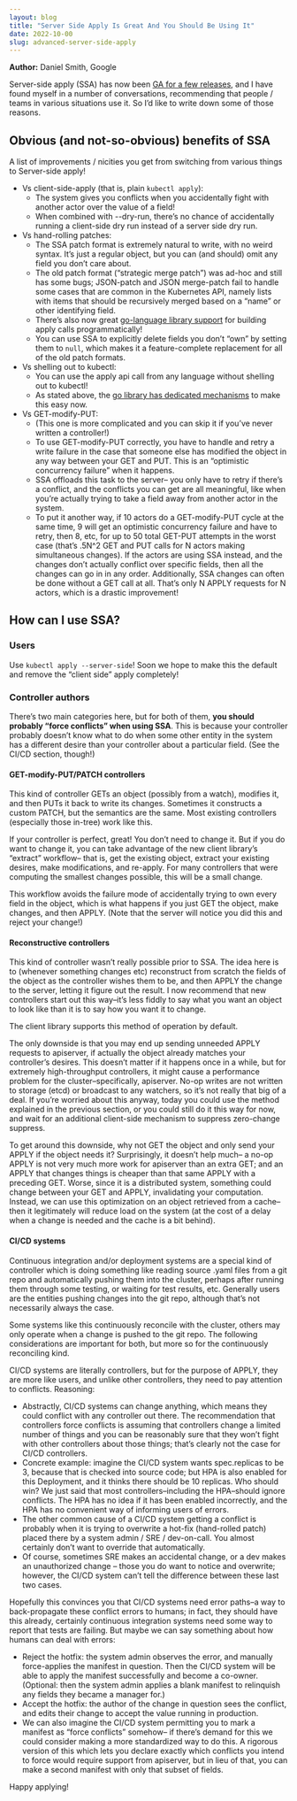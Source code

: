```yaml
---
layout: blog
title: "Server Side Apply Is Great And You Should Be Using It"
date: 2022-10-00
slug: advanced-server-side-apply
---
```


**Author:** Daniel Smith, Google

Server-side apply (SSA) has now been [GA for a few releases](https://kubernetes.io/blog/2021/08/06/server-side-apply-ga/), 
and I have found myself in a number of conversations, recommending that people / teams in various situations use it. 
So I’d like to write down some of those reasons.

## Obvious (and not-so-obvious) benefits of SSA

A list of improvements / nicities you get from switching from various things to Server-side apply!

* Vs client-side-apply (that is, plain `kubectl apply`):
  * The system gives you conflicts when you accidentally fight with another actor over the value of a field!
  * When combined with --dry-run, there’s no chance of accidentally running a client-side dry run instead of a server side dry run.
* Vs hand-rolling patches:
  * The SSA patch format is extremely natural to write, with no weird syntax. It’s just a regular object, but you can (and should) omit any field you don’t care about.
  * The old patch format (“strategic merge patch”) was ad-hoc and still has some bugs; JSON-patch and JSON merge-patch fail to handle some cases that are common in the Kubernetes API, namely lists with items that should be recursively merged based on a “name” or other identifying field.
  * There’s also now great [go-language library support](https://kubernetes.io/blog/2021/08/06/server-side-apply-ga/#using-server-side-apply-in-a-controller) for building apply calls programmatically!
  * You can use SSA to explicitly delete fields you don’t “own” by setting them to `null`, which makes it a feature-complete replacement for all of the old patch formats. 
* Vs shelling out to kubectl:
  * You can use the apply api call from any language without shelling out to kubectl!
  * As stated above, the [go library has dedicated mechanisms](https://kubernetes.io/blog/2021/08/06/server-side-apply-ga/#server-side-apply-support-in-client-go) to make this easy now.
* Vs GET-modify-PUT:
  * (This one is more complicated and you can skip it if you’ve never written a controller!)
  * To use GET-modify-PUT correctly, you have to handle and retry a write failure in the case that someone else has modified the object in any way between your GET and PUT. This is an “optimistic concurrency failure” when it happens.
  * SSA offloads this task to the server– you only have to retry if there’s a conflict, and the conflicts you can get are all meaningful, like when you’re actually trying to take a field away from another actor in the system.
  * To put it another way, if 10 actors do a GET-modify-PUT cycle at the same time, 9 will get an optimistic concurrency failure and have to retry, then 8, etc, for up to 50 total GET-PUT attempts in the worst case (that’s .5N^2 GET and PUT calls for N actors making simultaneous changes). If the actors are using SSA instead, and the changes don’t actually conflict over specific fields, then all the changes can go in in any order. Additionally, SSA changes can often be done without a GET call at all. That’s only N APPLY requests for N actors, which is a drastic improvement!

## How can I use SSA?

### Users

Use `kubectl apply --server-side`! Soon we hope to make this the default and remove the “client side” apply completely!

### Controller authors

There’s two main categories here, but for both of them, **you should probably “force conflicts” when using SSA**. This is because your controller probably doesn’t know what to do when some other entity in the system has a different desire than your controller about a particular field. (See the CI/CD section, though!)

#### GET-modify-PUT/PATCH controllers

This kind of controller GETs an object (possibly from a watch), modifies it, and then PUTs it back to write its changes. Sometimes it constructs a custom PATCH, but the semantics are the same. Most existing controllers (especially those in-tree) work like this.

If your controller is perfect, great! You don’t need to change it. But if you do want to change it, you can take advantage of the new client library’s “extract” workflow– that is, get the existing object, extract your existing desires, make modifications, and re-apply. For many controllers that were computing the smallest changes possible, this will be a small change.

This workflow avoids the failure mode of accidentally trying to own every field in the object, which is what happens if you just GET the object, make changes, and then APPLY. (Note that the server will notice you did this and reject your change!)

#### Reconstructive controllers

This kind of controller wasn’t really possible prior to SSA. The idea here is to (whenever something changes etc) reconstruct from scratch the fields of the object as the controller wishes them to be, and then APPLY the change to the server, letting it figure out the result. I now recommend that new controllers start out this way–it’s less fiddly to say what you want an object to look like than it is to say how you want it to change.

The client library supports this method of operation by default.

The only downside is that you may end up sending unneeded APPLY requests to apiserver, if actually the object already matches your controller’s desires. This doesn’t matter if it happens once in a while, but for extremely high-throughput controllers, it might cause a performance problem for the cluster–specifically, apiserver. No-op writes are not written to storage (etcd) or broadcast to any watchers, so it’s not really that big of a deal. If you’re worried about this anyway, today you could use the method explained in the previous section, or you could still do it this way for now, and wait for an additional client-side mechanism to suppress zero-change suppress.

To get around this downside, why not GET the object and only send your APPLY if the object needs it? Surprisingly, it doesn’t help much– a no-op APPLY is not very much more work for apiserver than an extra GET; and an APPLY that changes things is cheaper than that same APPLY with a preceding GET. Worse, since it is a distributed system, something could change between your GET and APPLY, invalidating your computation. Instead, we can use this optimization on an object retrieved from a cache–then it legitimately will reduce load on the system (at the cost of a delay when a change is needed and the cache is a bit behind).

#### CI/CD systems
Continuous integration and/or deployment systems are a special kind of controller which is doing something like reading source .yaml files from a git repo and automatically pushing them into the cluster, perhaps after running them through some testing, or waiting for test results, etc. Generally users are the entities pushing changes into the git repo, although that’s not necessarily always the case.

Some systems like this continuously reconcile with the cluster, others may only operate when a change is pushed to the git repo. The following considerations are important for both, but more so for the continuously reconciling kind.

CI/CD systems are literally controllers, but for the purpose of APPLY, they are more like users, and unlike other controllers, they need to pay attention to conflicts. Reasoning:
* Abstractly, CI/CD systems can change anything, which means they could conflict with any controller out there. The recommendation that controllers force conflicts is assuming that controllers change a limited number of things and you can be reasonably sure that they won’t fight with other controllers about those things; that’s clearly not the case for CI/CD controllers.
* Concrete example: imagine the CI/CD system wants spec.replicas to be 3, because that is checked into source code; but HPA is also enabled for this Deployment, and it thinks there should be 10 replicas. Who should win? We just said that most controllers–including the HPA–should ignore conflicts. The HPA has no idea if it has been enabled incorrectly, and the HPA has no convenient way of informing users of errors.
* The other common cause of a CI/CD system getting a conflict is probably when it is trying to overwrite a hot-fix (hand-rolled patch) placed there by a system admin / SRE / dev-on-call. You almost certainly don’t want to override that automatically.
* Of course, sometimes SRE makes an accidental change, or a dev makes an unauthorized change – those you do want to notice and overwrite; however, the CI/CD system can’t tell the difference between these last two cases.

Hopefully this convinces you that CI/CD systems need error paths–a way to back-propagate these conflict errors to humans; in fact, they should have this already, certainly continuous integration systems need some way to report that tests are failing. But maybe we can say something about how humans can deal with errors:
* Reject the hotfix: the system admin observes the error, and manually force-applies the manifest in question. Then the CI/CD system will be able to apply the manifest successfully and become a co-owner. (Optional: then the system admin applies a blank manifest to relinquish any fields they became a manager for.)
* Accept the hotfix: the author of the change in question sees the conflict, and edits their change to accept the value running in production.
* We can also imagine the CI/CD system permitting you to mark a manifest as “force conflicts” somehow– if there’s demand for this we could consider making a more standardized way to do this. A rigorous version of this which lets you declare exactly which conflicts you intend to force would require support from apiserver, but in lieu of that, you can make a second manifest with only that subset of fields.

Happy applying!

